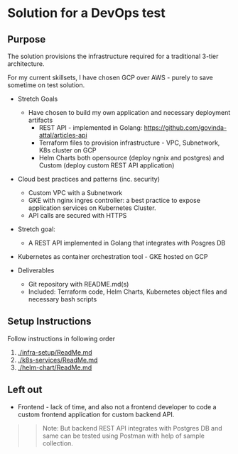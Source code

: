 
# Solution for a DevOps test

## Purpose

The solution provisions the infrastructure required for a traditional 3-tier architecture.


For my current skillsets, I have chosen GCP over AWS - purely to save sometime on test solution. 

* Stretch Goals
    * Have chosen to build my own application and necessary deployment artifacts
        * REST API - implemented in Golang: https://github.com/govinda-attal/articles-api
        * Terraform files to provision infrastructure - VPC, Subnetwork, K8s cluster on GCP
        * Helm Charts both opensource (deploy ngnix and postgres) and Custom (deploy custom REST API application)



* Cloud best practices and patterns (inc. security)
    * Custom VPC with a Subnetwork
    * GKE with nginx ingres controller: a best practice to expose application services on Kubernetes Cluster.
    * API calls are secured with HTTPS

* Stretch goal:
    * A REST API implemented in Golang that integrates with Posgres DB

* Kubernetes as container orchestration tool - GKE hosted on GCP

* Deliverables
    * Git repository with README.md(s)
    * Included: Terraform code, Helm Charts, Kubernetes object files and necessary bash scripts

## Setup Instructions

Follow instructions in following order
1. [./infra-setup/ReadMe.md](./infra-setup/ReadMe.md)
2. [./k8s-services/ReadMe.md](./k8s-services/ReadMe.md)
3. [./helm-chart/ReadMe.md](./helm-chart/ReadMe.md)

## Left out
* Frontend - lack of time, and also not a frontend developer to code a custom frontend application for custom backend API.

>> Note: But backend REST API integrates with Postgres DB and same can be tested using Postman with help of sample collection.